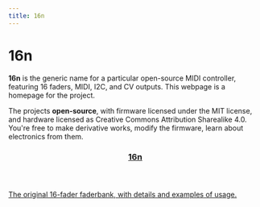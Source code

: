 ```yaml
---
title: 16n
---
```


# 16n

**16n** is the generic name for a particular open-source MIDI controller, featuring 16 faders, MIDI, I2C, and CV outputs. This webpage is a homepage for the project. <!-- Originally designed around a Teensy, the latest version - **16nx** - uses RP2040 and a full custom board. -->

The projects **open-source**, with firmware licensed under the MIT license, and hardware licensed as Creative Commons Attribution Sharealike 4.0. You're free to make derivative works, modify the firmware, learn about electronics from them.

<!-- Each of the pages below contains more information about the various devices, and links to the appropriate Github repositories. -->

<div class='grid cards'>
  <!-- <a href="/16nx">
    <article>
      <header>
        <h3>16nx</h3>
      </header>
      16nx is the latest version of 16n. It's probably the version you're interested in building.
    </article>
  </a> -->
  <a href="/16n">
    <article>
      <header>
        <h3>16n</h3>
      </header>
      The original 16-fader faderbank, with details and examples of usage.
    </article>
  </a>
</div>
